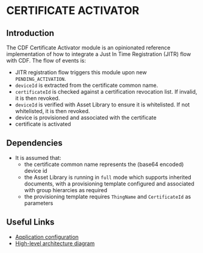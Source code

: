 # CERTIFICATE ACTIVATOR

## Introduction

The CDF Certificate Activator module is an opinionated reference implementation of how to integrate a Just In Time Registration (JITR) flow with CDF. The flow of events is:
- JITR registration flow triggers this module upon new `PENDING_ACTIVATION`.
- `deviceId` is extracted from the certificate common name.
- `certificateId` is checked against a certification revocation list. If invalid, it is then revoked.
- `deviceId` is verified with Asset Library to ensure it is whitelisted. If not whitelisted, it is then revoked.
- device is provisioned and associated with the certificate
- certificate is activated

## Dependencies

- It is assumed that:
  - the certificate common name represents the (base64 encoded) device id
  - the Asset Library is running in `full` mode which supports inherited documents, with a provisioning template configured and associated with group hierarcies as required
  - the provisioning template requires `ThingName` and `CertificateId` as parameters

## Useful Links

- [Application configuration](docs/configuration.md)
- [High-level architecture diagram](docs/images/certificateactivator-hla.png)
